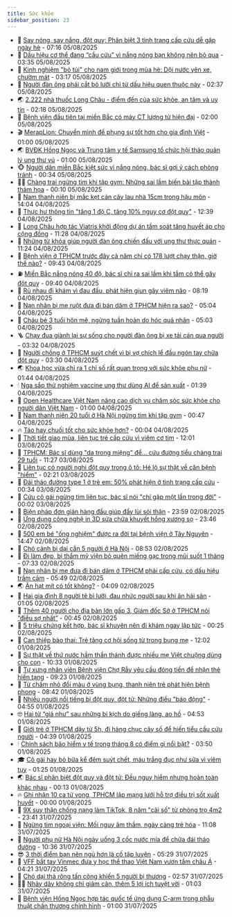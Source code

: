 ```yaml
---
title: Sức khỏe
sidebar_position: 23
---
```


<!-- dantri-suc-khoe:START -->
- 🤔 [Say nóng, say nắng, đột quỵ: Phân biệt 3 tình trạng cấp cứu dễ gặp ngày hè](https://dantri.com.vn/suc-khoe/say-nong-say-nang-dot-quy-phan-biet-3-tinh-trang-cap-cuu-de-gap-ngay-he-20250805135929736.htm) - 07:16 05/08/2025
- 🚦 [Dấu hiệu cơ thể đang “cầu cứu” vì nắng nóng bạn không nên bỏ qua](https://dantri.com.vn/suc-khoe/dau-hieu-co-the-dang-cau-cuu-vi-nang-nong-ban-khong-nen-bo-qua-20250805085139015.htm) - 03:35 05/08/2025
- 🤖 [Kinh nghiệm &quot;bỏ túi&quot; cho nam giới trong mùa hè: Dội nước yên xe, chườm mát](https://dantri.com.vn/suc-khoe/kinh-nghiem-bo-tui-cho-nam-gioi-trong-mua-he-doi-nuoc-yen-xe-chuom-mat-20250805101652698.htm) - 03:17 05/08/2025
- 🐻 [Người đàn ông phải cắt bỏ lưỡi chỉ từ dấu hiệu quen thuộc này](https://dantri.com.vn/suc-khoe/nguoi-dan-ong-phai-cat-bo-luoi-chi-tu-dau-hieu-quen-thuoc-nay-20250805093730252.htm) - 02:37 05/08/2025
- 🌏 [2.222 nhà thuốc Long Châu - điểm đến của sức khỏe, an tâm và uy tín](https://dantri.com.vn/suc-khoe/2222-nha-thuoc-long-chau-diem-den-cua-suc-khoe-an-tam-va-uy-tin-20250805091543034.htm) - 02:18 05/08/2025
- 👺 [Bệnh viện đầu tiên tại miền Bắc có máy CT lượng tử hiện đại](https://dantri.com.vn/suc-khoe/benh-vien-dau-tien-tai-mien-bac-co-may-ct-luong-tu-hien-dai-20250804231416478.htm) - 02:00 05/08/2025
- 🎬 [MerapLion: Chuyển mình để phụng sự tốt hơn cho gia đình Việt](https://dantri.com.vn/suc-khoe/meraplion-chuyen-minh-de-phung-su-tot-hon-cho-gia-dinh-viet-20250804161753580.htm) - 01:00 05/08/2025
- 🌏 [BVĐK Hồng Ngọc và Trung tâm y tế Samsung tổ chức hội thảo quản lý ung thư vú](https://dantri.com.vn/suc-khoe/bvdk-hong-ngoc-va-trung-tam-y-te-samsung-to-chuc-hoi-thao-quan-ly-ung-thu-vu-20250804093112199.htm) - 01:00 05/08/2025
- 🐵 [Người dân miền Bắc kiệt sức vì nắng nóng, bác sĩ gợi ý cách phòng tránh](https://dantri.com.vn/suc-khoe/nguoi-dan-mien-bac-kiet-suc-vi-nang-nong-bac-si-goi-y-cach-phong-tranh-20250805072410483.htm) - 00:34 05/08/2025
- 👨‍🏫 [Chàng trai ngừng tim khi tập gym: Những sai lầm biến bài tập thành thảm họa](https://dantri.com.vn/suc-khoe/chang-trai-ngung-tim-khi-tap-gym-nhung-sai-lam-bien-bai-tap-thanh-tham-hoa-20250805070306591.htm) - 00:10 05/08/2025
- 🤗 [Nam thanh niên bị mắc kẹt cán cây lau nhà 15cm trong hậu môn](https://dantri.com.vn/suc-khoe/nam-thanh-nien-bi-mac-ket-can-cay-lau-nha-15cm-trong-hau-mon-20250804204028443.htm) - 14:04 04/08/2025
- 🫶 [Thực hư thông tin &quot;tăng 1 độ C, tăng 10% nguy cơ đột quỵ&quot;](https://dantri.com.vn/suc-khoe/thuc-hu-thong-tin-tang-1-do-c-tang-10-nguy-co-dot-quy-20250804193842558.htm) - 12:39 04/08/2025
- 🙉 [Long Châu hợp tác Viatris khởi động dự án tầm soát tăng huyết áp cho cộng đồng](https://dantri.com.vn/suc-khoe/long-chau-hop-tac-viatris-khoi-dong-du-an-tam-soat-tang-huyet-ap-cho-cong-dong-20250804180143408.htm) - 11:28 04/08/2025
- 🦅 [Những từ khóa giúp người đàn ông chiến đấu với ung thư thực quản](https://dantri.com.vn/suc-khoe/nhung-tu-khoa-giup-nguoi-dan-ong-chien-dau-voi-ung-thu-thuc-quan-20250804174751641.htm) - 11:24 04/08/2025
- 🐘 [Bệnh viện ở TPHCM trước đây cả năm chỉ có 178 lượt chạy thận, giờ thế nào?](https://dantri.com.vn/suc-khoe/benh-vien-o-tphcm-truoc-day-ca-nam-chi-co-178-luot-chay-than-gio-the-nao-20250804151754005.htm) - 09:43 04/08/2025
- ⛽️ [Miền Bắc nắng nóng 40 độ, bác sĩ chỉ ra sai lầm khi tắm có thể gây đột quỵ](https://dantri.com.vn/suc-khoe/mien-bac-nang-nong-40-do-bac-si-chi-ra-sai-lam-khi-tam-co-the-gay-dot-quy-20250804153624428.htm) - 09:40 04/08/2025
- 🤡 [Rủ nhau đi khám vì đau đầu, phát hiện giun gây viêm não](https://dantri.com.vn/suc-khoe/ru-nhau-di-kham-vi-dau-dau-phat-hien-giun-gay-viem-nao-20250804144459066.htm) - 08:19 04/08/2025
- 💼 [Nạn nhân bị mẹ ruột đưa đi bán dâm ở TPHCM hiện ra sao?](https://dantri.com.vn/suc-khoe/nan-nhan-bi-me-ruot-dua-di-ban-dam-o-tphcm-hien-ra-sao-20250804115439307.htm) - 05:04 04/08/2025
- 🤔 [Cháu bé 3 tuổi hôn mê, ngừng tuần hoàn do hóc quả nhãn](https://dantri.com.vn/suc-khoe/chau-be-3-tuoi-hon-me-ngung-tuan-hoan-do-hoc-qua-nhan-20250804110327805.htm) - 05:03 04/08/2025
- 🪜 [Chạy đua giành lại sự sống cho người đàn ông bị xe tải cán qua người](https://dantri.com.vn/suc-khoe/chay-dua-gianh-lai-su-song-cho-nguoi-dan-ong-bi-xe-tai-can-qua-nguoi-20250804102000227.htm) - 03:32 04/08/2025
- 📝 [Người chồng ở TPHCM suýt chết vì bị vợ chích lể đầu ngón tay chữa đột quỵ](https://dantri.com.vn/suc-khoe/nguoi-chong-o-tphcm-suyt-chet-vi-bi-vo-chich-le-dau-ngon-tay-chua-dot-quy-20250804094613071.htm) - 03:30 04/08/2025
- 🌏 [Khoa học vừa chỉ ra 1 chỉ số rất quan trọng với sức khỏe phụ nữ](https://dantri.com.vn/khoa-hoc/khoa-hoc-vua-chi-ra-1-chi-so-rat-quan-trong-voi-suc-khoe-phu-nu-20250730102645543.htm) - 01:44 04/08/2025
- 🕯 [Nga sắp thử nghiệm vaccine ung thư dùng AI để sản xuất](https://dantri.com.vn/khoa-hoc/nga-sap-thu-nghiem-vaccine-ung-thu-dung-ai-de-san-xuat-20250804080227374.htm) - 01:39 04/08/2025
- 🦍 [Open Healthcare Việt Nam nâng cao dịch vụ chăm sóc sức khỏe cho người dân Việt Nam](https://dantri.com.vn/suc-khoe/open-healthcare-viet-nam-nang-cao-dich-vu-cham-soc-suc-khoe-cho-nguoi-dan-viet-nam-20250801191006040.htm) - 01:00 04/08/2025
- 🌈 [Nam thanh niên 20 tuổi ở Hà Nội ngừng tim khi tập gym](https://dantri.com.vn/suc-khoe/nam-thanh-nien-20-tuoi-o-ha-noi-ngung-tim-khi-tap-gym-20250804074725525.htm) - 00:47 04/08/2025
- 🔥 [Táo hay chuối tốt cho sức khỏe hơn?](https://dantri.com.vn/suc-khoe/tao-hay-chuoi-tot-cho-suc-khoe-hon-20250803105733090.htm) - 00:04 04/08/2025
- 🌊 [Thời tiết giao mùa, liên tục trẻ cấp cứu vì viêm cơ tim](https://dantri.com.vn/suc-khoe/thoi-tiet-giao-mua-lien-tuc-tre-cap-cuu-vi-viem-co-tim-20250803141245319.htm) - 12:01 03/08/2025
- 🚦 [TPHCM: Bác sĩ dùng &quot;da trong miệng&quot; để... cứu đường tiểu chàng trai 29 tuổi](https://dantri.com.vn/suc-khoe/tphcm-bac-si-dung-da-trong-mieng-de-cuu-duong-tieu-chang-trai-29-tuoi-20250803111610329.htm) - 11:27 03/08/2025
- 🤖 [Liên tục có người nghi đột quỵ trong ô tô: Hé lộ sự thật về căn bệnh &quot;hiểm&quot;](https://dantri.com.vn/suc-khoe/lien-tuc-co-nguoi-nghi-dot-quy-trong-o-to-he-lo-su-that-ve-can-benh-hiem-20250802190357919.htm) - 02:21 03/08/2025
- 🤡 [Đái tháo đường type 1 ở trẻ em: 50% phát hiện ở tình trạng cấp cứu](https://dantri.com.vn/suc-khoe/dai-thao-duong-type-1-o-tre-em-50-phat-hien-o-tinh-trang-cap-cuu-20250803073347422.htm) - 00:34 03/08/2025
- 💂 [Cứu cô gái ngừng tim liên tục, bác sĩ nói &quot;chỉ gặp một lần trong đời&quot;](https://dantri.com.vn/suc-khoe/cuu-co-gai-ngung-tim-lien-tuc-bac-si-noi-chi-gap-mot-lan-trong-doi-20250802225322532.htm) - 00:02 03/08/2025
- 🦄 [Biện pháp đơn giản hàng đầu giúp đẩy lùi sỏi thận](https://dantri.com.vn/suc-khoe/bien-phap-don-gian-hang-dau-giup-day-lui-soi-than-20250801165054626.htm) - 23:59 02/08/2025
- 🧠 [Ứng dụng công nghệ in 3D sửa chữa khuyết hổng xương sọ](https://dantri.com.vn/suc-khoe/ung-dung-cong-nghe-in-3d-sua-chua-khuyet-hong-xuong-so-20250802161509898.htm) - 23:46 02/08/2025
- 🤖 [500 em bé &quot;ống nghiệm&quot; được ra đời tại bệnh viện ở Tây Nguyên](https://dantri.com.vn/suc-khoe/500-em-be-ong-nghiem-duoc-ra-doi-tai-benh-vien-o-tay-nguyen-20250802104001233.htm) - 14:47 02/08/2025
- 💼 [Chó cảnh bị dại cắn 5 người ở Hà Nội](https://dantri.com.vn/suc-khoe/cho-canh-bi-dai-can-5-nguoi-o-ha-noi-20250802152312773.htm) - 08:53 02/08/2025
- 🧰 [Đi làm đẹp, bị thẩm mỹ viện bỏ quên miếng gạc trong mũi suốt 1 tháng](https://dantri.com.vn/suc-khoe/di-lam-dep-bi-tham-my-vien-bo-quen-mieng-gac-trong-mui-suot-1-thang-20250802125808274.htm) - 07:33 02/08/2025
- 🎉 [Nạn nhân bị mẹ đưa đi bán dâm ở TPHCM phải cấp cứu, có dấu hiệu trầm cảm](https://dantri.com.vn/suc-khoe/nan-nhan-bi-me-dua-di-ban-dam-o-tphcm-phai-cap-cuu-co-dau-hieu-tram-cam-20250802122839686.htm) - 05:49 02/08/2025
- 🌏 [Ăn hạt mít có tốt không?](https://dantri.com.vn/suc-khoe/an-hat-mit-co-tot-khong-20250802105444097.htm) - 04:09 02/08/2025
- 📝 [Hai gia đình 8 người tê bì lưỡi, đau nhức người sau khi ăn hải sản](https://dantri.com.vn/suc-khoe/hai-gia-dinh-8-nguoi-te-bi-luoi-dau-nhuc-nguoi-sau-khi-an-hai-san-20250802080439244.htm) - 01:05 02/08/2025
- 🧠 [Thêm 40 người cho địa bàn lớn gấp 3, Giám đốc Sở ở TPHCM nói “điều sợ nhất”](https://dantri.com.vn/suc-khoe/them-40-nguoi-cho-dia-ban-lon-gap-3-giam-doc-so-o-tphcm-noi-dieu-so-nhat-20250801144051718.htm) - 00:45 02/08/2025
- 🚀 [5 triệu chứng kết hợp, bác sĩ khuyên nên đi khám ngay lập tức](https://dantri.com.vn/suc-khoe/5-trieu-chung-ket-hop-bac-si-khuyen-nen-di-kham-ngay-lap-tuc-20250731203754380.htm) - 00:25 02/08/2025
- 💯 [Can thiệp bào thai: Trẻ tăng cơ hội sống từ trong bụng mẹ](https://dantri.com.vn/suc-khoe/can-thiep-bao-thai-tre-tang-co-hoi-song-tu-trong-bung-me-20250801151102958.htm) - 12:02 01/08/2025
- 🫶 [Sự thật về thứ nước hầm thần thánh được nhiều mẹ Việt chuộng dùng cho con](https://dantri.com.vn/suc-khoe/su-that-ve-thu-nuoc-ham-than-thanh-duoc-nhieu-me-viet-chuong-dung-cho-con-20250801001755714.htm) - 10:33 01/08/2025
- 👹 [Tự xưng nhân viên Bệnh viện Chợ Rẫy yêu cầu đóng tiền để nhận thẻ hiến tạng](https://dantri.com.vn/suc-khoe/tu-xung-nhan-vien-benh-vien-cho-ray-yeu-cau-dong-tien-de-nhan-the-hien-tang-20250801161224515.htm) - 09:23 01/08/2025
- 🤩 [Từ chấm nhỏ đổi màu ở vùng bụng, thanh niên trẻ phát hiện bệnh phong](https://dantri.com.vn/suc-khoe/tu-cham-nho-doi-mau-o-vung-bung-thanh-nien-tre-phat-hien-benh-phong-20250801154206907.htm) - 08:42 01/08/2025
- 🌊 [Nhiều người nổi tiếng bị đột quỵ, đột tử: Những điều &quot;báo động&quot;](https://dantri.com.vn/suc-khoe/nhieu-nguoi-noi-tieng-bi-dot-quy-dot-tu-nhung-dieu-bao-dong-20250801075101659.htm) - 04:55 01/08/2025
- 🤓 [Hai từ “giá như” sau những bi kịch do giếng làng, ao hồ](https://dantri.com.vn/suc-khoe/hai-tu-gia-nhu-sau-nhung-bi-kich-do-gieng-lang-ao-ho-20250801090641720.htm) - 04:53 01/08/2025
- 🌝 [Giới trẻ ở TPHCM dậy từ 5h, đi hàng chục cây số để hiến tiểu cầu cứu người](https://dantri.com.vn/suc-khoe/gioi-tre-o-tphcm-day-tu-5h-di-hang-chuc-cay-so-de-hien-tieu-cau-cuu-nguoi-20250801103039835.htm) - 04:39 01/08/2025
- 🕯 [Chính sách bảo hiểm y tế trong tháng 8 có điểm gì nổi bật?](https://dantri.com.vn/suc-khoe/chinh-sach-bao-hiem-y-te-trong-thang-8-co-diem-gi-noi-bat-20250801095352267.htm) - 03:50 01/08/2025
- 🎓 [Cô gái hay bỏ bữa kể đêm suýt chết, máu trắng đục như sữa vì viêm tụy](https://dantri.com.vn/suc-khoe/co-gai-hay-bo-bua-ke-dem-suyt-chet-mau-trang-duc-nhu-sua-vi-viem-tuy-20250801074001138.htm) - 01:25 01/08/2025
- 🌏 [Bác sĩ phân biệt đột quỵ và đột tử: Đều nguy hiểm nhưng hoàn toàn khác nhau](https://dantri.com.vn/suc-khoe/bac-si-phan-biet-dot-quy-va-dot-tu-deu-nguy-hiem-nhung-hoan-toan-khac-nhau-20250731233255057.htm) - 00:13 01/08/2025
- 🔥 [Ghi nhận 10 ca tử vong, TPHCM lập mạng lưới hỗ trợ điều trị sốt xuất huyết](https://dantri.com.vn/suc-khoe/ghi-nhan-10-ca-tu-vong-tphcm-lap-mang-luoi-ho-tro-dieu-tri-sot-xuat-huyet-20250731190412455.htm) - 00:00 01/08/2025
- 📝 [9X suy thận chống nạng làm TikTok, 8 năm &quot;cãi số&quot; từ phòng trọ 4m2](https://dantri.com.vn/suc-khoe/9x-suy-than-chong-nang-lam-tiktok-8-nam-cai-so-tu-phong-tro-4m2-20250729090617557.htm) - 23:41 31/07/2025
- 🧠 [Ngừng tim ngoại viện: Mối nguy âm thầm, ngày càng trẻ hóa](https://dantri.com.vn/suc-khoe/ngung-tim-ngoai-vien-moi-nguy-am-tham-ngay-cang-tre-hoa-20250731175724664.htm) - 11:08 31/07/2025
- 🦅 [Người phụ nữ Hà Nội ngày uống 3 cốc nước mía để chữa đái tháo đường](https://dantri.com.vn/suc-khoe/nguoi-phu-nu-ha-noi-ngay-uong-3-coc-nuoc-mia-de-chua-dai-thao-duong-20250731173544087.htm) - 10:36 31/07/2025
- 😎 [3 thời điểm bạn nên ngủ hơn là cố tập luyện](https://dantri.com.vn/suc-khoe/3-thoi-diem-ban-nen-ngu-hon-la-co-tap-luyen-20250731105746453.htm) - 05:29 31/07/2025
- 🎉 [VFF bắt tay Vinmec đưa y học thể thao Việt Nam vươn tầm châu Á](https://dantri.com.vn/suc-khoe/vff-bat-tay-vinmec-dua-y-hoc-the-thao-viet-nam-vuon-tam-chau-a-20250731111511472.htm) - 04:21 31/07/2025
- 🫣 [Chó dại thả rông tấn công khiến 5 người bị thương](https://dantri.com.vn/suc-khoe/cho-dai-tha-rong-tan-cong-khien-5-nguoi-bi-thuong-20250731091009522.htm) - 02:57 31/07/2025
- 🧑‍🏫 [Nhảy dây không chỉ giảm cân, thêm 5 lợi ích tuyệt vời](https://dantri.com.vn/suc-khoe/nhay-day-khong-chi-giam-can-them-5-loi-ich-tuyet-voi-20250730155801617.htm) - 01:03 31/07/2025
- 🥷 [Bệnh viện Hồng Ngọc hợp tác quốc tế ứng dụng C-arm trong phẫu thuật chấn thương chỉnh hình](https://dantri.com.vn/suc-khoe/benh-vien-hong-ngoc-hop-tac-quoc-te-ung-dung-c-arm-trong-phau-thuat-chan-thuong-chinh-hinh-20250730225454749.htm) - 01:00 31/07/2025<!-- dantri-suc-khoe:END -->
